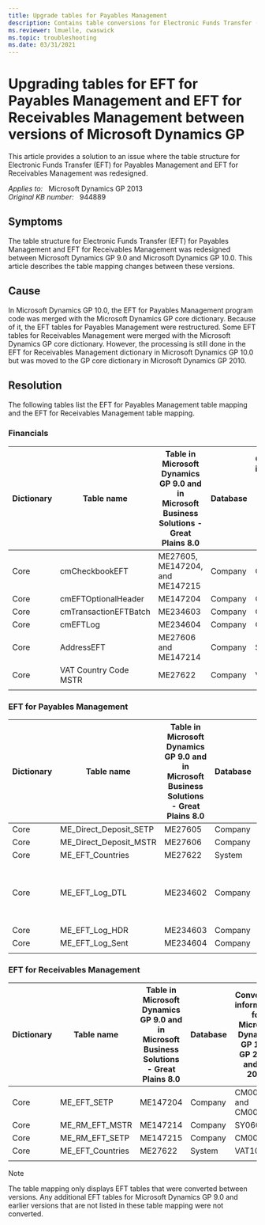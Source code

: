 ```yaml
---
title: Upgrade tables for Payables Management
description: Contains table conversions for Electronic Funds Transfer (EFT) for Payables Management and for EFT for Receivables Management in Microsoft Dynamics 10.0.
ms.reviewer: lmuelle, cwaswick
ms.topic: troubleshooting
ms.date: 03/31/2021
---
```

# Upgrading tables for EFT for Payables Management and EFT for Receivables Management between versions of Microsoft Dynamics GP

This article provides a solution to an issue where the table structure for Electronic Funds Transfer (EFT) for Payables Management and EFT for Receivables Management was redesigned.

_Applies to:_ &nbsp; Microsoft Dynamics GP 2013  
_Original KB number:_ &nbsp; 944889

## Symptoms

The table structure for Electronic Funds Transfer (EFT) for Payables Management and EFT for Receivables Management was redesigned between Microsoft Dynamics GP 9.0 and Microsoft Dynamics GP 10.0. This article describes the table mapping changes between these versions.

## Cause

In Microsoft Dynamics GP 10.0, the EFT for Payables Management program code was merged with the Microsoft Dynamics GP core dictionary. Because of it, the EFT tables for Payables Management were restructured. Some EFT tables for Receivables Management were merged with the Microsoft Dynamics GP core dictionary. However, the processing is still done in the EFT for Receivables Management dictionary in Microsoft Dynamics GP 10.0 but was moved to the GP core dictionary in Microsoft Dynamics GP 2010.

## Resolution

The following tables list the EFT for Payables Management table mapping and the EFT for Receivables Management table mapping.

### Financials

|Dictionary|Table name|Table in Microsoft Dynamics GP 9.0 and in Microsoft Business Solutions - Great Plains 8.0|Database|Conversion information for Microsoft Dynamics GP 10.0, GP 2010, and GP 2013|
|---|---|---|---|---|
|Core|cmCheckbookEFT|ME27605, ME147204, and ME147215|Company|CM00101|
|Core|cmEFTOptionalHeader|ME147204|Company|CM00102|
|Core|cmTransactionEFTBatch|ME234603|Company|CM20203|
|Core|cmEFTLog|ME234604|Company|CM90001|
|Core|AddressEFT|ME27606 and ME147214|Company|SY06000|
|Core|VAT Country Code MSTR|ME27622|Company|VAT10001|
||||||

### EFT for Payables Management

|Dictionary|Table name|Table in Microsoft Dynamics GP 9.0 and in Microsoft Business Solutions - Great Plains 8.0|Database|Conversion information for Microsoft Dynamics GP 10.0, GP 2010, and GP 2013|
|---|---|---|---|---|
|Core|ME_Direct_Deposit_SETP|ME27605|Company|CM00101|
|Core|ME_Direct_Deposit_MSTR|ME27606|Company|SY06000|
|Core|ME_EFT_Countries|ME27622|System|VAT10001|
|Core|ME_EFT_Log_DTL|ME234602|Company|Updated PM Elec flag in PM20000 and in PM30200|
|Core|ME_EFT_Log_HDR|ME234603|Company|CM20203|
|Core|ME_EFT_Log_Sent|ME234604|Company|CM90001|
||||||

### EFT for Receivables Management

|Dictionary|Table name|Table in Microsoft Dynamics GP 9.0 and in Microsoft Business Solutions - Great Plains 8.0|Database|Conversion information for Microsoft Dynamics GP 10.0, GP 2010, and GP 2013|
|---|---|---|---|---|
|Core|ME_EFT_SETP|ME147204|Company|CM00101 and CM00102|
|Core|ME_RM_EFT_MSTR|ME147214|Company|SY06000|
|Core|ME_RM_EFT_SETP|ME147215|Company|CM00101|
|Core|ME_EFT_Countries|ME27622|System|VAT10001|
||||||

> [!NOTE]
> The table mapping only displays EFT tables that were converted between versions. Any additional EFT tables for Microsoft Dynamics GP 9.0 and earlier versions that are not listed in these table mapping were not converted.
